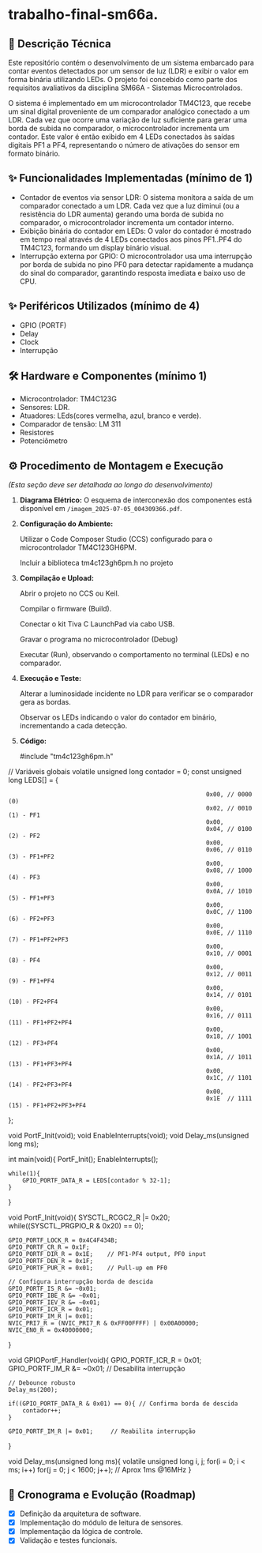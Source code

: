 # trabalho-final-sm66a.

## 📝 Descrição Técnica

Este repositório contém o desenvolvimento de um sistema embarcado para contar eventos detectados por um sensor de luz (LDR) e exibir o valor em forma binária utilizando LEDs.
O projeto foi concebido como parte dos requisitos avaliativos da disciplina SM66A - Sistemas Microcontrolados.

O sistema é implementado em um microcontrolador TM4C123, que recebe um sinal digital proveniente de um comparador analógico conectado a um LDR. Cada vez que ocorre uma variação de luz suficiente para gerar uma borda de subida no comparador, o microcontrolador incrementa um contador. Este valor é então exibido em 4 LEDs conectados às saídas digitais PF1 a PF4, representando o número de ativações do sensor em formato binário.

## ✨ Funcionalidades Implementadas (mínimo de 1)

- Contador de eventos via sensor LDR: O sistema monitora a saída de um comparador conectado a um LDR. Cada vez que a luz diminui (ou a resistência do LDR aumenta) gerando uma borda de subida no comparador, o microcontrolador incrementa um contador interno.
- Exibição binária do contador em LEDs: O valor do contador é mostrado em tempo real através de 4 LEDs conectados aos pinos PF1..PF4 do TM4C123, formando um display binário visual.
- Interrupção externa por GPIO: O microcontrolador usa uma interrupção por borda de subida no pino PF0 para detectar rapidamente a mudança do sinal do comparador, garantindo resposta imediata e baixo uso de CPU.

## ✨ Periféricos Utilizados (mínimo de 4)

- GPIO (PORTF)
- Delay
- Clock
- Interrupção


## 🛠️ Hardware e Componentes (mínimo 1)

* Microcontrolador: TM4C123G
* Sensores: LDR.
* Atuadores: LEds(cores vermelha, azul, branco e verde).
* Comparador de tensão: LM 311
* Resistores
* Potenciômetro

## ⚙️ Procedimento de Montagem e Execução

*(Esta seção deve ser detalhada ao longo do desenvolvimento)*

1.  **Diagrama Elétrico:** O esquema de interconexão dos componentes está disponível em `/imagem_2025-07-05_004309366.pdf`.

3.  **Configuração do Ambiente:**
   
    Utilizar o Code Composer Studio (CCS) configurado para o microcontrolador TM4C123GH6PM.
    
    Incluir a biblioteca tm4c123gh6pm.h no projeto
    
4.  **Compilação e Upload:**
  
    Abrir o projeto no CCS ou Keil.

    Compilar o firmware (Build).

    Conectar o kit Tiva C LaunchPad via cabo USB.

    Gravar o programa no microcontrolador (Debug)

    Executar (Run), observando o comportamento no terminal (LEDs) e no comparador.

5.  **Execução e Teste:**

    Alterar a luminosidade incidente no LDR para verificar se o comparador gera as bordas.

    Observar os LEDs indicando o valor do contador em binário, incrementando a cada detecção.

6.  **Código:**

    #include "tm4c123gh6pm.h"

// Variáveis globais
volatile unsigned long contador = 0;
const unsigned long LEDS[] = {

                                                            0x00, // 0000 (0)
                                                            0x02, // 0010 (1) - PF1
                                                            0x00,
                                                            0x04, // 0100 (2) - PF2
                                                            0x00,
                                                            0x06, // 0110 (3) - PF1+PF2
                                                            0x00,
                                                            0x08, // 1000 (4) - PF3
                                                            0x00,
                                                            0x0A, // 1010 (5) - PF1+PF3
                                                            0x00,
                                                            0x0C, // 1100 (6) - PF2+PF3
                                                            0x00,
                                                            0x0E, // 1110 (7) - PF1+PF2+PF3
                                                            0x00,
                                                            0x10, // 0001 (8) - PF4
                                                            0x00,
                                                            0x12, // 0011 (9) - PF1+PF4
                                                            0x00,
                                                            0x14, // 0101 (10) - PF2+PF4
                                                            0x00,
                                                            0x16, // 0111 (11) - PF1+PF2+PF4
                                                            0x00,
                                                            0x18, // 1001 (12) - PF3+PF4
                                                            0x00,
                                                            0x1A, // 1011 (13) - PF1+PF3+PF4
                                                            0x00,
                                                            0x1C, // 1101 (14) - PF2+PF3+PF4
                                                            0x00,
                                                            0x1E  // 1111 (15) - PF1+PF2+PF3+PF4
};

void PortF_Init(void);
void EnableInterrupts(void);
void Delay_ms(unsigned long ms);

int main(void){
    PortF_Init();
    EnableInterrupts();

    while(1){
        GPIO_PORTF_DATA_R = LEDS[contador % 32-1];
    }
}

void PortF_Init(void){
    SYSCTL_RCGC2_R |= 0x20;
    while((SYSCTL_PRGPIO_R & 0x20) == 0);

    GPIO_PORTF_LOCK_R = 0x4C4F434B;
    GPIO_PORTF_CR_R = 0x1F;
    GPIO_PORTF_DIR_R = 0x1E;    // PF1-PF4 output, PF0 input
    GPIO_PORTF_DEN_R = 0x1F;
    GPIO_PORTF_PUR_R = 0x01;    // Pull-up em PF0

    // Configura interrupção borda de descida
    GPIO_PORTF_IS_R &= ~0x01;
    GPIO_PORTF_IBE_R &= ~0x01;
    GPIO_PORTF_IEV_R &= ~0x01;
    GPIO_PORTF_ICR_R = 0x01;
    GPIO_PORTF_IM_R |= 0x01;
    NVIC_PRI7_R = (NVIC_PRI7_R & 0xFF00FFFF) | 0x00A00000;
    NVIC_EN0_R = 0x40000000;
}

void GPIOPortF_Handler(void){
    GPIO_PORTF_ICR_R = 0x01;
    GPIO_PORTF_IM_R &= ~0x01;    // Desabilita interrupção

    // Debounce robusto
    Delay_ms(200);

    if((GPIO_PORTF_DATA_R & 0x01) == 0){ // Confirma borda de descida
        contador++;
    }

    GPIO_PORTF_IM_R |= 0x01;     // Reabilita interrupção
}

void Delay_ms(unsigned long ms){
    volatile unsigned long i, j;
    for(i = 0; i < ms; i++)
        for(j = 0; j < 1600; j++); // Aprox 1ms @16MHz
}
   
## 🚀 Cronograma e Evolução (Roadmap)

- [x] Definição da arquitetura de software.
- [x] Implementação do módulo de leitura de sensores.
- [x] Implementação da lógica de controle.
- [x] Validação e testes funcionais.
